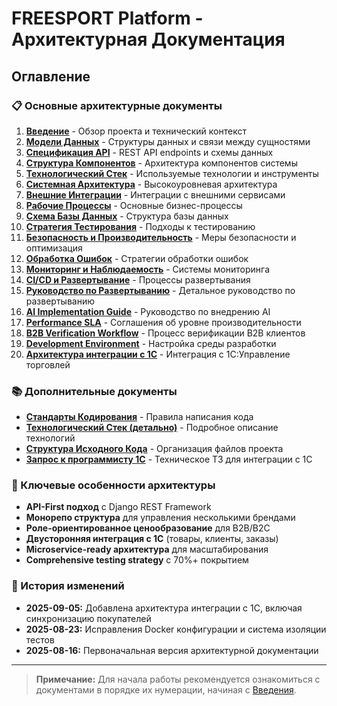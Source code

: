 # FREESPORT Platform - Архитектурная Документация

## Оглавление

### 📋 Основные архитектурные документы

1. **[Введение](01-introduction.md)** - Обзор проекта и технический контекст
2. **[Модели Данных](02-data-models.md)** - Структуры данных и связи между сущностями
3. **[Спецификация API](03-api-specification.md)** - REST API endpoints и схемы данных
4. **[Структура Компонентов](04-component-structure.md)** - Архитектура компонентов системы
5. **[Технологический Стек](05-tech-stack.md)** - Используемые технологии и инструменты
6. **[Системная Архитектура](06-system-architecture.md)** - Высокоуровневая архитектура
7. **[Внешние Интеграции](07-external-integrations.md)** - Интеграции с внешними сервисами
8. **[Рабочие Процессы](08-workflows.md)** - Основные бизнес-процессы
9. **[Схема Базы Данных](09-database-schema.md)** - Структура базы данных
10. **[Стратегия Тестирования](10-testing-strategy.md)** - Подходы к тестированию
11. **[Безопасность и Производительность](11-security-performance.md)** - Меры безопасности и оптимизация
12. **[Обработка Ошибок](12-error-handling.md)** - Стратегии обработки ошибок
13. **[Мониторинг и Наблюдаемость](13-monitoring.md)** - Системы мониторинга
14. **[CI/CD и Развертывание](14-cicd-deployment.md)** - Процессы развертывания
15. **[Руководство по Развертыванию](15-deployment-guide.md)** - Детальное руководство по развертыванию
16. **[AI Implementation Guide](16-ai-implementation-guide.md)** - Руководство по внедрению AI
17. **[Performance SLA](17-performance-sla.md)** - Соглашения об уровне производительности
18. **[B2B Verification Workflow](18-b2b-verification-workflow.md)** - Процесс верификации B2B клиентов
19. **[Development Environment](19-development-environment.md)** - Настройка среды разработки
20. **[Архитектура интеграции с 1С](20-1c-integration.md)** - Интеграция с 1С:Управление торговлей

### 📚 Дополнительные документы

- **[Стандарты Кодирования](coding-standards.md)** - Правила написания кода
- **[Технологический Стек (детально)](tech-stack.md)** - Подробное описание технологий
- **[Структура Исходного Кода](source-tree.md)** - Организация файлов проекта
- **[Запрос к программисту 1С](request-to-1c-developer.md)** - Техническое ТЗ для интеграции с 1С

### 🎯 Ключевые особенности архитектуры

- **API-First подход** с Django REST Framework
- **Монорепо структура** для управления несколькими брендами
- **Роле-ориентированное ценообразование** для B2B/B2C
- **Двусторонняя интеграция с 1С** (товары, клиенты, заказы)
- **Microservice-ready архитектура** для масштабирования
- **Comprehensive testing strategy** с 70%+ покрытием

### 📅 История изменений

- **2025-09-05:** Добавлена архитектура интеграции с 1С, включая синхронизацию покупателей
- **2025-08-23:** Исправления Docker конфигурации и система изоляции тестов
- **2025-08-16:** Первоначальная версия архитектурной документации

---

> **Примечание:** Для начала работы рекомендуется ознакомиться с документами в порядке их нумерации, начиная с [Введения](01-introduction.md).